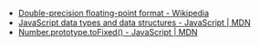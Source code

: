 - [Double-precision floating-point format - Wikipedia](https://en.wikipedia.org/wiki/Double-precision_floating-point_format)
- [JavaScript data types and data structures - JavaScript | MDN](https://developer.mozilla.org/en-US/docs/Web/JavaScript/Data_structures#number_type)
- [Number.prototype.toFixed() - JavaScript | MDN](https://developer.mozilla.org/en-US/docs/Web/JavaScript/Reference/Global_Objects/Number/toFixed)
